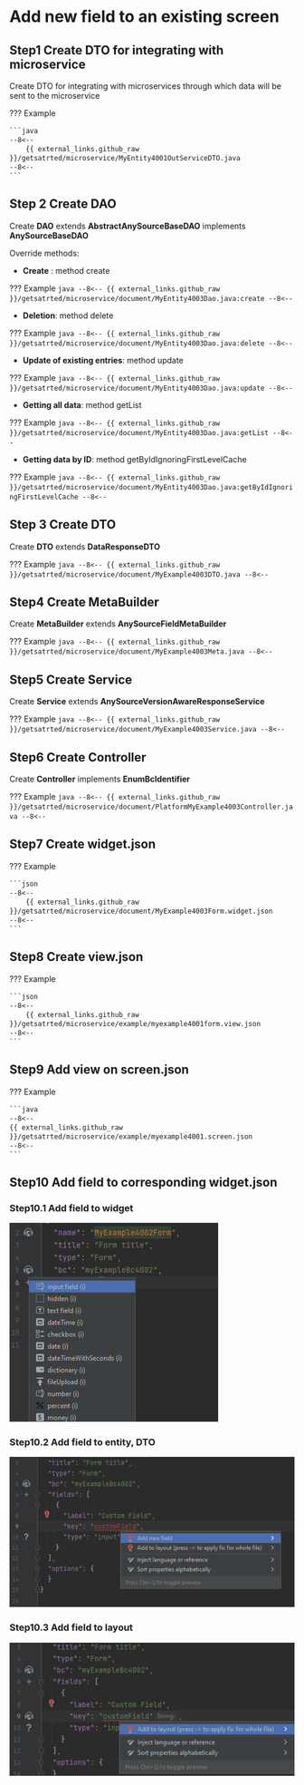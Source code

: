 # Add new field to an existing screen
## **Step1** Create DTO for integrating with microservice

Create DTO for integrating with microservices through which data will be sent to the microservice

??? Example

    ```java
    --8<--
        {{ external_links.github_raw }}/getsatrted/microservice/MyEntity4001OutServiceDTO.java
    --8<--
    ```

## **Step 2** Create **DAO**

Create **DAO** extends **AbstractAnySourceBaseDAO** implements **AnySourceBaseDAO**

Override methods:

* **Create** : method create

??? Example
    ```java
    --8<--
        {{ external_links.github_raw }}/getsatrted/microservice/document/MyEntity4003Dao.java:create
    --8<--
    ```
* **Deletion**: method delete

??? Example
    ```java
    --8<--
        {{ external_links.github_raw }}/getsatrted/microservice/document/MyEntity4003Dao.java:delete
    --8<--
    ```
* **Update of existing entries**:  method update

??? Example
    ```java
    --8<--
        {{ external_links.github_raw }}/getsatrted/microservice/document/MyEntity4003Dao.java:update
    --8<--
    ```
* **Getting all data**: method getList

??? Example
    ```java
    --8<--
        {{ external_links.github_raw }}/getsatrted/microservice/document/MyEntity4003Dao.java:getList
    --8<--
    ```

* **Getting data by ID**:  method getByIdIgnoringFirstLevelCache

??? Example
    ```java
    --8<--
        {{ external_links.github_raw }}/getsatrted/microservice/document/MyEntity4003Dao.java:getByIdIgnoringFirstLevelCache
    --8<--
    ```

## **Step 3** Create **DTO**

Create **DTO** extends **DataResponseDTO**

??? Example
    ```java
    --8<--
        {{ external_links.github_raw }}/getsatrted/microservice/document/MyExample4003DTO.java
    --8<--
    ```

## **Step4** Create **MetaBuilder**

Create **MetaBuilder** extends **AnySourceFieldMetaBuilder**

??? Example
    ```java
    --8<--
        {{ external_links.github_raw }}/getsatrted/microservice/document/MyExample4003Meta.java
    --8<--
    ```

## **Step5** Create **Service**

Create **Service** extends **AnySourceVersionAwareResponseService**

??? Example
    ```java
    --8<--
        {{ external_links.github_raw }}/getsatrted/microservice/document/MyExample4003Service.java
    --8<--
    ```

## **Step6** Create **Controller**

Create **Controller** implements **EnumBcIdentifier**

??? Example
    ```java
    --8<--
        {{ external_links.github_raw }}/getsatrted/microservice/document/PlatformMyExample4003Controller.java
    --8<--
    ```

## **Step7** Create **widget.json**

??? Example

    ```json
    --8<--
        {{ external_links.github_raw }}/getsatrted/microservice/document/MyExample4003Form.widget.json
    --8<--
    ```
## **Step8** Create **view.json**

??? Example

    ```json
    --8<--
        {{ external_links.github_raw }}/getsatrted/microservice/example/myexample4001form.view.json
    --8<--
    ```

## **Step9** Add view on **screen.json**

??? Example

    ```java
    --8<--
    {{ external_links.github_raw }}/getsatrted/microservice/example/myexample4001.screen.json
    --8<--
    ```
## **Step10** Add field to corresponding **widget.json**
### Step10.1 Add field to widget

![stp1.png](../postgres/stp1.png)

### Step10.2 Add field to entity, DTO

![stp2.png](../postgres/stp2.png)

### Step10.3 Add field to layout

![stp3.png](../postgres/stp3.png)
 
